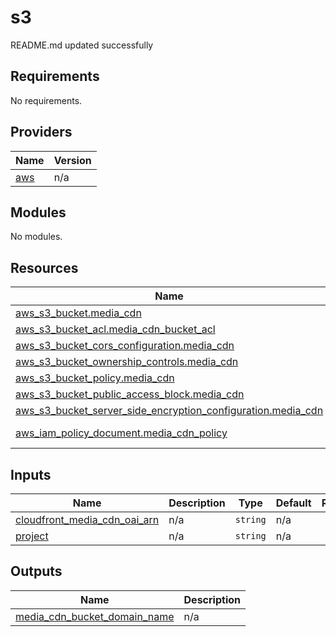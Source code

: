 # s3

<!-- BEGINNING OF PRE-COMMIT-TERRAFORM DOCS HOOK -->
README.md updated successfully
<!-- END OF PRE-COMMIT-TERRAFORM DOCS HOOK -->

<!-- BEGIN_TF_DOCS -->
## Requirements

No requirements.

## Providers

| Name | Version |
|------|---------|
| <a name="provider_aws"></a> [aws](#provider\_aws) | n/a |

## Modules

No modules.

## Resources

| Name | Type |
|------|------|
| [aws_s3_bucket.media_cdn](https://registry.terraform.io/providers/hashicorp/aws/latest/docs/resources/s3_bucket) | resource |
| [aws_s3_bucket_acl.media_cdn_bucket_acl](https://registry.terraform.io/providers/hashicorp/aws/latest/docs/resources/s3_bucket_acl) | resource |
| [aws_s3_bucket_cors_configuration.media_cdn](https://registry.terraform.io/providers/hashicorp/aws/latest/docs/resources/s3_bucket_cors_configuration) | resource |
| [aws_s3_bucket_ownership_controls.media_cdn](https://registry.terraform.io/providers/hashicorp/aws/latest/docs/resources/s3_bucket_ownership_controls) | resource |
| [aws_s3_bucket_policy.media_cdn](https://registry.terraform.io/providers/hashicorp/aws/latest/docs/resources/s3_bucket_policy) | resource |
| [aws_s3_bucket_public_access_block.media_cdn](https://registry.terraform.io/providers/hashicorp/aws/latest/docs/resources/s3_bucket_public_access_block) | resource |
| [aws_s3_bucket_server_side_encryption_configuration.media_cdn](https://registry.terraform.io/providers/hashicorp/aws/latest/docs/resources/s3_bucket_server_side_encryption_configuration) | resource |
| [aws_iam_policy_document.media_cdn_policy](https://registry.terraform.io/providers/hashicorp/aws/latest/docs/data-sources/iam_policy_document) | data source |

## Inputs

| Name | Description | Type | Default | Required |
|------|-------------|------|---------|:--------:|
| <a name="input_cloudfront_media_cdn_oai_arn"></a> [cloudfront\_media\_cdn\_oai\_arn](#input\_cloudfront\_media\_cdn\_oai\_arn) | n/a | `string` | n/a | yes |
| <a name="input_project"></a> [project](#input\_project) | n/a | `string` | n/a | yes |

## Outputs

| Name | Description |
|------|-------------|
| <a name="output_media_cdn_bucket_domain_name"></a> [media\_cdn\_bucket\_domain\_name](#output\_media\_cdn\_bucket\_domain\_name) | n/a |
<!-- END_TF_DOCS -->

